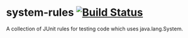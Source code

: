 # system-rules [![Build Status](https://travis-ci.org/BorisNaguet/system-rules.svg?branch=master)](https://travis-ci.org/BorisNaguet/system-rules)
A collection of JUnit rules for testing code which uses java.lang.System.
